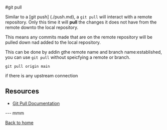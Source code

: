 #git pull 

Similar to a [git push] (./push.md), a `git pull` will interact with a remote repository. Only this time it will **pull** the changes it does not have from the remote downto the local repository.

This means any commits made that are on the remote repository will be pulled down nad added to the local repository. 

This can be done by addin gthe remote name and branch name:established, you can use `git pull` without speicfying a remote or branch.
```
git pull origin main
```

if there is any upstream connection 

## Resources 

- [Git Pull Documentation](https://git-scm.com/docs/git-pull)

--- mmm

[Back to home](../)